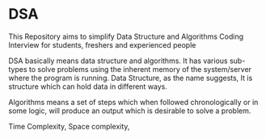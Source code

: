 # DSA

This Repository aims to simplify Data Structure and Algorithms Coding Interview for students, freshers and experienced people

DSA basically means data structure and algorithms. It has various sub-types to solve problems using the inherent memory of the system/server where the program is running.
Data Structure, as the name suggests, It is structure which can hold data in different ways.

Algorithms means a set of steps which when followed chronologically or in some logic, will produce an output which is desirable to solve a problem. 

Time Complexity, Space complexity, 